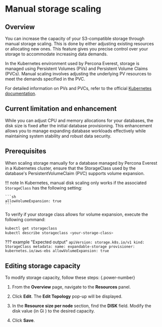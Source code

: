 # Manual storage scaling

## Overview

You can increase the capacity of your S3-compatible storage through manual storage scaling. This is done by either adjusting existing resources or allocating new ones. This feature gives you precise control over your storage to accommodate increasing data demands.

In the Kubernetes environment used by Percona Everest, storage is managed using Persistent Volumes (PVs) and Persistent Volume Claims (PVCs). Manual scaling involves adjusting the underlying PV resources to meet the demands specified in the PVC.

For detailed information on PVs and PVCs, refer to the official [Kubernetes documentation](https://kubernetes.io/docs/concepts/storage/persistent-volumes/).

## Current limitation and enhancement

While you can adjust CPU and memory allocations for your databases, the disk size is fixed after the initial database provisioning. This enhancement allows you to manage expanding database workloads effectively while maintaining system stability and robust data security.

## Prerequisites

When scaling storage manually for a database managed by Percona Everest in a Kubernetes cluster, ensure that the StorageClass used by the database's PersistentVolumeClaim (PVC) supports volume expansion.

!!! note
    In Kubernetes, manual disk scaling only works if the associated `StorageClass` has the following setting:

    ```sh
    allowVolumeExpansion: true
    ```

To verify if your storage class allows for volume expansion, execute the following command:

```sh
kubectl get storageclass
kubectl describe storageclass <your-storage-class>
```

??? example "Expected output"
    ```
        apiVersion: storage.k8s.io/v1
    kind: StorageClass
    metadata:
        name: expandable-storage
        provisioner: kubernetes.io/aws-ebs
        allowVolumeExpansion: true
    ```

## Editing storage capacity

To modify storage capacity, follow these steps:
{.power-number}

1. From the **Overview** page, navigate to the **Resources** panel.

2. Click **Edit**. The **Edit Topology** pop-up will be displayed.

3. In the **Resource size per node** section, find the **DISK** field. Modify the disk value (in Gi ) to the desired capacity.

4. Click **Save**.







